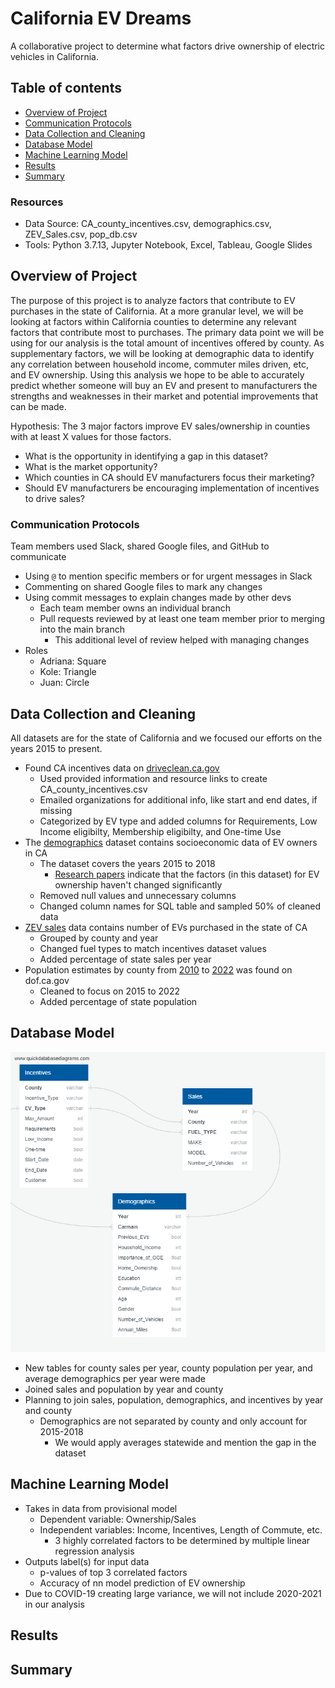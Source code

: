 # California EV Dreams
A collaborative project to determine what factors drive ownership of electric vehicles in California.

## Table of contents
* [Overview of Project](#overview-of-project)
* [Communication Protocols](#communication-protocols)
* [Data Collection and Cleaning](#data-collection-and-cleaning)
* [Database Model](#database-model)
* [Machine Learning Model](#machine-learning-model)
* [Results](#results)
* [Summary](#summary)

### Resources
- Data Source: CA_county_incentives.csv, demographics.csv, ZEV_Sales.csv, pop_db.csv
- Tools: Python 3.7.13, Jupyter Notebook, Excel, Tableau, Google Slides

## Overview of Project
The purpose of this project is to analyze factors that contribute to EV purchases in the state of California. At a more granular level, we will be looking at factors within California counties to determine any relevant factors that contribute most to purchases. The primary data point we will be using for our analysis is the total amount of incentives offered by county. As supplementary factors, we will be looking at demographic data to identify any correlation between household income, commuter miles driven, etc, and EV ownership. Using this analysis we hope to be able to accurately predict whether someone will buy an EV and present to manufacturers the strengths and weaknesses in their market and potential improvements that can be made.

Hypothesis: The 3 major factors improve EV sales/ownership in counties with at least X values for those factors.
- What is the opportunity in identifying a gap in this dataset?
- What is the market opportunity?
- Which counties in CA should EV manufacturers focus their marketing?
- Should EV manufacturers be encouraging implementation of incentives to drive sales?

### Communication Protocols
Team members used Slack, shared Google files, and GitHub to communicate
- Using `@` to mention specific members or for urgent messages in Slack
- Commenting on shared Google files to mark any changes
- Using commit messages to explain changes made by other devs
  - Each team member owns an individual branch
  - Pull requests reviewed by at least one team member prior to merging into the main branch
    - This additional level of review helped with managing changes
- Roles
  - Adriana: Square
  - Kole: Triangle
  - Juan: Circle

## Data Collection and Cleaning
<!-- This comment is hidden from public: Add bullet points and explain changes made to original datasets -->
All datasets are for the state of California and we focused our efforts on the years 2015 to present.
- Found CA incentives data on [driveclean.ca.gov](https://driveclean.ca.gov/search-incentives)
  - Used provided information and resource links to create CA_county_incentives.csv
  - Emailed organizations for additional info, like start and end dates, if missing
  - Categorized by EV type and added columns for Requirements, Low Income eligibilty, Membership eligibilty, and One-time Use
- The [demographics](https://datadryad.org/stash/dataset/doi:10.25338/B8P313) dataset contains socioeconomic data of EV owners in CA
  - The dataset covers the years 2015 to 2018
    - [Research papers](https://www.sciencedirect.com/org/science/article/pii/S0144164722003397#:~:text=The%20literature%20identifies%20the%20following%20external%20factors%20as%20having%20the,and%20public%20visibility%2Fsocial%20norms.) indicate that the factors (in this dataset) for EV ownership haven't changed significantly
  - Removed null values and unnecessary columns
  - Changed column names for SQL table and sampled 50% of cleaned data 
- [ZEV sales](https://www.energy.ca.gov/data-reports/energy-almanac/zero-emission-vehicle-and-infrastructure-statistics/new-zev-sales) data contains number of EVs purchased in the state of CA
  - Grouped by county and year
  - Changed fuel types to match incentives dataset values
  - Added percentage of state sales per year
- Population estimates by county from [2010](https://dof.ca.gov/forecasting/demographics/estimates/estimates-e6-2010-2021/) to [2022](https://dof.ca.gov/forecasting/demographics/estimates/e-5-population-and-housing-estimates-for-cities-counties-and-the-state-2020-2022/) was found on dof.ca.gov
  - Cleaned to focus on 2015 to 2022
  - Added percentage of state population

## Database Model
<!-- This comment is hidden from public: Add ERD/excel database model and any bullet points -->
![ERD](Images/ERD_seg2.png)
- New tables for county sales per year, county population per year, and average demographics per year were made
- Joined sales and population by year and county
- Planning to join sales, population, demographics, and incentives by year and county
  - Demographics are not separated by county and only account for 2015-2018
    - We would apply averages statewide and mention the gap in the dataset

## Machine Learning Model
- Takes in data from provisional model
  - Dependent variable: Ownership/Sales
  - Independent variables: Income, Incentives, Length of Commute, etc.
    - 3 highly correlated factors to be determined by multiple linear regression analysis
- Outputs label(s) for input data
  - p-values of top 3 correlated factors
  - Accuracy of nn model prediction of EV ownership
- Due to COVID-19 creating large variance, we will not include 2020-2021 in our analysis

## Results
<!-- This comment is hidden from public: Add wireframe example and any visualizations or bullet points for presentation -->

## Summary
